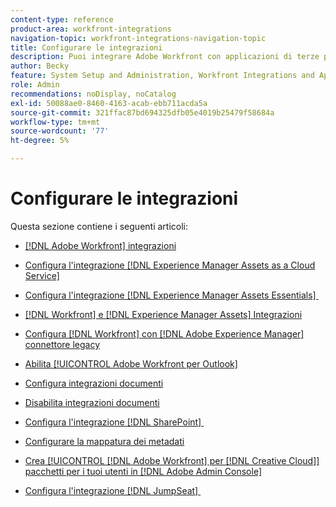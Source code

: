 ```yaml
---
content-type: reference
product-area: workfront-integrations
navigation-topic: workfront-integrations-navigation-topic
title: Configurare le integrazioni
description: Puoi integrare Adobe Workfront con applicazioni di terze parti. Le integrazioni possono estendere l’utilità di Workfront e personalizzarla in base alle esigenze della tua organizzazione.
author: Becky
feature: System Setup and Administration, Workfront Integrations and Apps
role: Admin
recommendations: noDisplay, noCatalog
exl-id: 50088ae0-8460-4163-acab-ebb711acda5a
source-git-commit: 321ffac87bd694325dfb05e4019b25479f58684a
workflow-type: tm+mt
source-wordcount: '77'
ht-degree: 5%

---
```


# Configurare le integrazioni

Questa sezione contiene i seguenti articoli:

* [[!DNL Adobe Workfront] integrazioni](../../administration-and-setup/configure-integrations/workfront-integrations-1.md)
* [Configura l&#39;integrazione  [!DNL Experience Manager Assets as a Cloud Service] &#x200B;](../../administration-and-setup/configure-integrations/configure-aacs-integration.md)
* [Configura l&#39;integrazione  [!DNL Experience Manager Assets Essentials] &#x200B;](../../documents/adobe-workfront-for-experience-manager-assets-essentials/setup-asset-essentials.md)
* [[!DNL Workfront] e [!DNL Experience Manager Assets] Integrazioni](../../documents/workfront-and-experience-manager-integrations/wf-experience-manager-integrations.md)
* [Configura [!DNL Workfront] con [!DNL Adobe Experience Manager] connettore legacy](../../administration-and-setup/configure-integrations/configure-workfront-aem.md)
* [Abilita [!UICONTROL Adobe Workfront per Outlook]](../../administration-and-setup/configure-integrations/enable-workfront-for-outlook.md)
* [Configura integrazioni documenti](../../administration-and-setup/configure-integrations/configure-document-integrations.md)
* [Disabilita integrazioni documenti](../../administration-and-setup/configure-integrations/disable-document-integrations.md)
* [Configura l&#39;integrazione [!DNL SharePoint] &#x200B;](../../administration-and-setup/configure-integrations/configure-sharepoint-integration.md)
* [Configurare la mappatura dei metadati](../../administration-and-setup/configure-integrations/set-up-metadata-mapping.md)
* [Crea [!UICONTROL [!DNL Adobe Workfront] per [!DNL Creative Cloud]] pacchetti per i tuoi utenti in [!DNL Adobe Admin Console]](/help/quicksilver/administration-and-setup/configure-integrations/create-plugin-only-packages.md)

  <!--
  <li data-mc-conditions="QuicksilverOrClassic.Draft mode"><a href="../../administration-and-setup/configure-integrations/create-oauth-application.md" class="MCXref xref" xrefformat="{para}">Create OAuth2 applications for Workfront integrations</a> </li>
  -->

  <!--
  <li data-mc-conditions="QuicksilverOrClassic.Draft mode"><a href="../../administration-and-setup/configure-integrations/manage-custom-oauth2-apps.md" class="MCXref xref" xrefformat="{para}">View and manage custom OAuth2 applications</a> </li>
  -->

* [Configura l&#39;integrazione  [!DNL JumpSeat] &#x200B;](/help/quicksilver/administration-and-setup/configure-integrations/configure-jumpseat.md)
